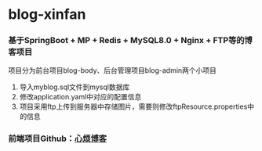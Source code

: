 # blog-xinfan
### 基于SpringBoot + MP + Redis + MySQL8.0 + Nginx + FTP等的博客项目

项目分为前台项目blog-body、后台管理项目blog-admin两个小项目
1. 导入myblog.sql文件到mysql数据库
2. 修改application.yaml中对应的配置信息
3. 项目采用ftp上传到服务器中存储图片，需要则修改ftpResource.properties中的信息

### 前端项目Github：[心烦博客](https://github.com/linkquid//blog-app)

